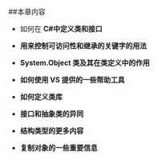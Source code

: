 ##本章内容

* 如何在 **C#中定义类和接口**

* **用来控制可访问性和继承的关键字的用法**

* **System.Object 类及其在类定义中的作用**

* **如何使用 VS 提供的一些帮助工具**

* **如何定义类库**

* **接口和抽象类的异同**

* **结构类型的更多内容**

* **复制对象的一些重要信息**



